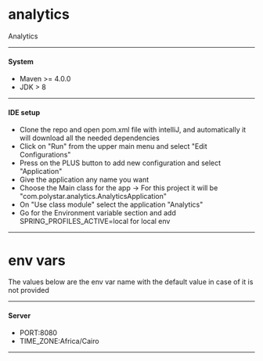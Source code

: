 # analytics
Analytics

------------------------------------------

#### System
* Maven >= 4.0.0
* JDK > 8

------------------------------------------

#### IDE setup
* Clone the repo and open pom.xml file with intelliJ, and automatically it will download all the needed dependencies
* Click on "Run" from the upper main menu and select "Edit Configurations"
* Press on the PLUS button to add new configuration and select "Application"
* Give the application any name you want
* Choose the Main class for the app -> For this project it will be "com.polystar.analytics.AnalyticsApplication"
* On "Use class module" select the application "Analytics"
* Go for the Environment variable section and add SPRING_PROFILES_ACTIVE=local for local env

------------------------------------------

# env vars
The values below are the env var name with the default value in case of it is not provided

------------------------------------------

#### Server
* PORT:8080
* TIME_ZONE:Africa/Cairo

------------------------------------------

